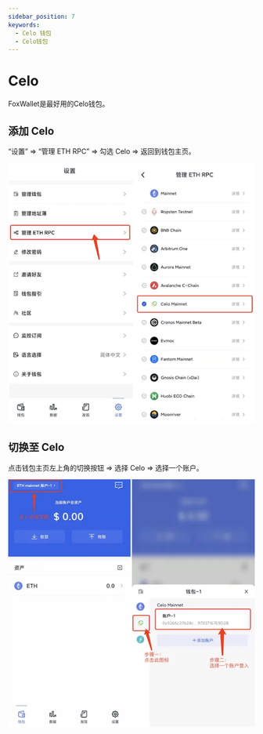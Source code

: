 ```yaml
---
sidebar_position: 7
keywords:
  - Celo 钱包
  - Celo钱包
---
```


# Celo

FoxWallet是最好用的Celo钱包。

## 添加 Celo

“设置” => “管理 ETH RPC” => 勾选 Celo => 返回到钱包主页。

![](../img/add-celo.webp)

## 切换至 Celo

点击钱包主页左上角的切换按钮 => 选择 Celo => 选择一个账户。

![](../img/switch-celo.webp)